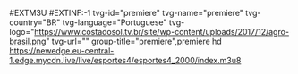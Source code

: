 #EXTM3U
#EXTINF:-1 tvg-id="premiere" tvg-name="premiere" tvg-country="BR" tvg-language="Portuguese" tvg-logo="https://www.costadosol.tv.br/site/wp-content/uploads/2017/12/agro-brasil.png" tvg-url="" group-title="premiere",premiere hd
https://newedge.eu-central-1.edge.mycdn.live/live/esportes4/esportes4_2000/index.m3u8
